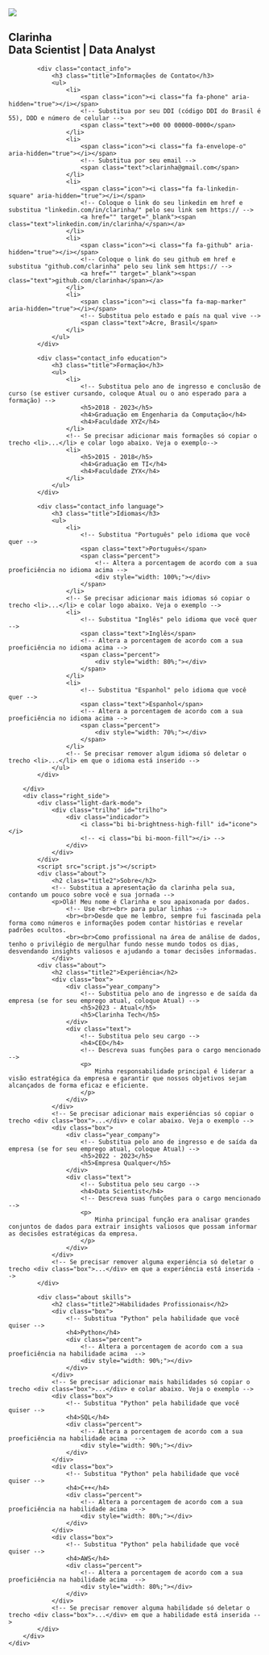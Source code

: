 <head>
    <meta charset="UTF-8">
    <meta name="viewport" content="width=device-width, initial-scale=1.0">
    <title>curriculo</title>
    <link rel="stylesheet" href="https://cdnjs.cloudflare.com/ajax/libs/font-awesome/4.7.0/css/font-awesome.css" integrity="sha512-5A8nwdMOWrSz20fDsjczgUidUBR8liPYU+WymTZP1lmY9G6Oc7HlZv156XqnsgNUzTyMefFTcsFH/tnJE/+xBg==" crossorigin="anonymous" referrerpolicy="no-referrer" />
    <link rel="stylesheet" type="text/css" href="style.css">
    <link rel="stylesheet" href="https://cdn.jsdelivr.net/npm/bootstrap-icons@1.11.3/font/bootstrap-icons.min.css">
</head>
<body>
    <div class="container">
        <div class="left_side">
            <div class="profile_text">
                <div class="img_bx">
                    <!-- Substitua a imagem profile.png na pasta img e altere src para "img/NOME_DA_SUA_IMAGEM_COM_EXTENSÃO" -->
                    <img src="profile.png">
                </div>
                 <!-- Substitua Clarinha por seu nome e "Data Scientist | Data Analyst | Data Engineer" pelos seus cargos/títulos -->
                <h2>Clarinha<br><span>Data Scientist | Data Analyst</span></h2>
            </div>

            <div class="contact_info">
                <h3 class="title">Informações de Contato</h3>
                <ul>
                    <li>
                        <span class="icon"><i class="fa fa-phone" aria-hidden="true"></i></span>
                        <!-- Substitua por seu DDI (código DDI do Brasil é 55), DDD e número de celular -->
                        <span class="text">+00 00 00000-0000</span>
                    </li>
                    <li>
                        <span class="icon"><i class="fa fa-envelope-o" aria-hidden="true"></i></span>
                        <!-- Substitua por seu email -->
                        <span class="text">clarinha@gmail.com</span>
                    </li>
                    <li>
                        <span class="icon"><i class="fa fa-linkedin-square" aria-hidden="true"></i></span>
                        <!-- Coloque o link do seu linkedin em href e substitua "linkedin.com/in/clarinha/" pelo seu link sem https:// -->
                        <a href="" target="_blank"><span class="text">linkedin.com/in/clarinha/</span></a>
                    </li>
                    <li>
                        <span class="icon"><i class="fa fa-github" aria-hidden="true"></i></span>
                        <!-- Coloque o link do seu github em href e substitua "github.com/clarinha" pelo seu link sem https:// -->
                        <a href="" target="_blank"><span class="text">github.com/clarinha</span></a>
                    </li>
                    <li>
                        <span class="icon"><i class="fa fa-map-marker" aria-hidden="true"></i></span>
                        <!-- Substitua pelo estado e país na qual vive -->
                        <span class="text">Acre, Brasil</span>
                    </li>
                </ul>
            </div>

            <div class="contact_info education">
                <h3 class="title">Formação</h3>
                <ul>
                    <li>
                        <!-- Substitua pelo ano de ingresso e conclusão de curso (se estiver cursando, coloque Atual ou o ano esperado para a formação) -->
                        <h5>2018 - 2023</h5>
                        <h4>Graduação em Engenharia da Computação</h4>
                        <h4>Faculdade XYZ</h4>
                    </li>
                    <!-- Se precisar adicionar mais formações só copiar o trecho <li>...</li> e colar logo abaixo. Veja o exemplo-->
                    <li>
                        <h5>2015 - 2018</h5>
                        <h4>Graduação em TI</h4>
                        <h4>Faculdade ZYX</h4>
                    </li>
                </ul>
            </div>

            <div class="contact_info language">
                <h3 class="title">Idiomas</h3>
                <ul>
                    <li>
                        <!-- Substitua "Português" pelo idioma que você quer -->
                        <span class="text">Português</span>
                        <span class="percent">
                            <!-- Altera a porcentagem de acordo com a sua proeficiência no idioma acima -->
                            <div style="width: 100%;"></div>
                        </span>
                    </li>
                    <!-- Se precisar adicionar mais idiomas só copiar o trecho <li>...</li> e colar logo abaixo. Veja o exemplo -->
                    <li>
                        <!-- Substitua "Inglês" pelo idioma que você quer -->
                        <span class="text">Inglês</span>
                        <!-- Altera a porcentagem de acordo com a sua proeficiência no idioma acima -->
                        <span class="percent">
                            <div style="width: 80%;"></div>
                        </span>
                    </li>
                    <li>
                        <!-- Substitua "Espanhol" pelo idioma que você quer -->
                        <span class="text">Espanhol</span>
                        <!-- Altera a porcentagem de acordo com a sua proeficiência no idioma acima -->
                        <span class="percent">
                            <div style="width: 70%;"></div>
                        </span>
                    </li>
                    <!-- Se precisar remover algum idioma só deletar o trecho <li>...</li> em que o idioma está inserido -->
                </ul>
            </div>

        </div>
        <div class="right_side">
            <div class="light-dark-mode">
                <div class="trilho" id="trilho">
                    <div class="indicador">
                        <i class="bi bi-brightness-high-fill" id="icone"></i>
                        <!-- <i class="bi bi-moon-fill"></i> -->
                    </div>
                </div>
            </div>
            <script src="script.js"></script>
            <div class="about">
                <h2 class="title2">Sobre</h2>
                <!-- Substitua a apresentação da clarinha pela sua, contando um pouco sobre você e sua jornada -->
                <p>Olá! Meu nome é Clarinha e sou apaixonada por dados.
                    <!-- Use <br><br> para pular linhas -->
                    <br><br>Desde que me lembro, sempre fui fascinada pela forma como números e informações podem contar histórias e revelar padrões ocultos.
                    <br><br>Como profissional na área de análise de dados, tenho o privilégio de mergulhar fundo nesse mundo todos os dias, desvendando insights valiosos e ajudando a tomar decisões informadas. 
                </div>
            <div class="about">
                <h2 class="title2">Experiência</h2>
                <div class="box">
                    <div class="year_company">
                        <!-- Substitua pelo ano de ingresso e de saída da empresa (se for seu emprego atual, coloque Atual) -->
                        <h5>2023 - Atual</h5>
                        <h5>Clarinha Tech</h5>
                    </div>
                    <div class="text">
                        <!-- Substitua pelo seu cargo -->
                        <h4>CEO</h4>
                        <!-- Descreva suas funções para o cargo mencionado -->
                        <p>
                            Minha responsabilidade principal é liderar a visão estratégica da empresa e garantir que nossos objetivos sejam alcançados de forma eficaz e eficiente. 
                        </p>
                    </div>
                </div>
                <!-- Se precisar adicionar mais experiências só copiar o trecho <div class="box">...</div> e colar abaixo. Veja o exemplo -->
                <div class="box">
                    <div class="year_company">
                        <!-- Substitua pelo ano de ingresso e de saída da empresa (se for seu emprego atual, coloque Atual) -->
                        <h5>2022 - 2023</h5>
                        <h5>Empresa Qualquer</h5>
                    </div>
                    <div class="text">
                        <!-- Substitua pelo seu cargo -->
                        <h4>Data Scientist</h4>
                        <!-- Descreva suas funções para o cargo mencionado -->
                        <p>
                            Minha principal função era analisar grandes conjuntos de dados para extrair insights valiosos que possam informar as decisões estratégicas da empresa. 
                        </p>
                    </div>
                </div>
                <!-- Se precisar remover alguma experiência só deletar o trecho <div class="box">...</div> em que a experiência está inserida -->
            </div>

            <div class="about skills">
                <h2 class="title2">Habilidades Profissionais</h2>
                <div class="box">
                    <!-- Substitua "Python" pela habilidade que você quiser -->
                    <h4>Python</h4>
                    <div class="percent">
                        <!-- Altera a porcentagem de acordo com a sua proeficiência na habilidade acima  -->
                        <div style="width: 90%;"></div>
                    </div>
                </div>
                <!-- Se precisar adicionar mais habilidades só copiar o trecho <div class="box">...</div> e colar abaixo. Veja o exemplo -->
                <div class="box">
                    <!-- Substitua "Python" pela habilidade que você quiser -->
                    <h4>SQL</h4>
                    <div class="percent">
                        <!-- Altera a porcentagem de acordo com a sua proeficiência na habilidade acima  -->
                        <div style="width: 90%;"></div>
                    </div>
                </div>
                <div class="box">
                    <!-- Substitua "Python" pela habilidade que você quiser -->
                    <h4>C++</h4>
                    <div class="percent">
                        <!-- Altera a porcentagem de acordo com a sua proeficiência na habilidade acima  -->
                        <div style="width: 80%;"></div>
                    </div>
                </div>
                <div class="box">
                    <!-- Substitua "Python" pela habilidade que você quiser -->
                    <h4>AWS</h4>
                    <div class="percent">
                        <!-- Altera a porcentagem de acordo com a sua proeficiência na habilidade acima  -->
                        <div style="width: 80%;"></div>
                    </div>
                </div>
                <!-- Se precisar remover alguma habilidade só deletar o trecho <div class="box">...</div> em que a habilidade está inserida -->
            </div>
        </div>
    </div>
</body>
